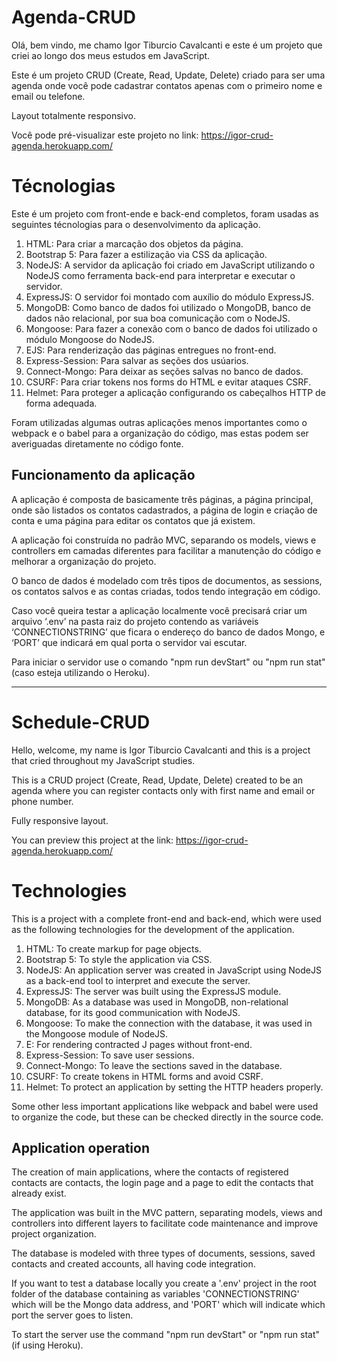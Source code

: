 # Agenda-CRUD

Olá, bem vindo, me chamo Igor Tiburcio Cavalcanti e este é um projeto que criei ao longo dos meus estudos em JavaScript.

Este é um projeto CRUD (Create, Read, Update, Delete) criado para ser uma agenda onde você pode cadastrar contatos apenas com o primeiro nome e email ou telefone.

Layout totalmente responsivo.

Você pode pré-visualizar este projeto no link: https://igor-crud-agenda.herokuapp.com/


# Técnologias

Este é um projeto com front-ende e back-end completos, foram usadas as seguintes técnologias para o desenvolvimento da aplicação.

 1. HTML: Para criar a marcação dos objetos da página.
 2. Bootstrap 5: Para fazer a estilização via CSS da aplicação.
 3. NodeJS: A servidor da aplicação foi criado em JavaScript utilizando o NodeJS como ferramenta back-end para interpretar e executar o servidor.
 4. ExpressJS: O servidor foi montado com auxílio do módulo ExpressJS.
 5. MongoDB: Como banco de dados foi utilizado o MongoDB, banco de dados não relacional, por sua boa comunicação com o NodeJS.
 6. Mongoose: Para fazer a conexão com o banco de dados foi utilizado o módulo Mongoose do NodeJS.
 7. EJS: Para renderização das páginas entregues no front-end.
 8. Express-Session: Para salvar as seções dos usúarios.
 9. Connect-Mongo: Para deixar as seções salvas no banco de dados.
 10. CSURF: Para criar tokens nos forms do HTML e evitar ataques CSRF.
 11. Helmet: Para proteger a aplicação configurando os cabeçalhos HTTP de forma adequada.

Foram utilizadas algumas outras aplicações menos importantes como o webpack e o babel para a organização do código, mas estas podem ser averiguadas diretamente no código fonte.

## Funcionamento da aplicação

A aplicação é composta de basicamente três páginas, a página principal, onde são listados os contatos cadastrados, a página de login e criação de conta e uma página para editar os contatos que já existem.

A aplicação foi construída no padrão MVC, separando os models, views e controllers em camadas diferentes para facilitar a manutenção do código e melhorar a organização do projeto.

O banco de dados é modelado com três tipos de documentos, as sessions, os contatos salvos e as contas criadas, todos tendo integração em código.

Caso você queira testar a aplicação localmente você precisará criar um arquivo ‘.env’ na pasta raiz do projeto contendo as variáveis ‘CONNECTIONSTRING’ que ficara o endereço do banco de dados Mongo, e ‘PORT’ que indicará em qual porta o servidor vai escutar.

Para iniciar o servidor use o comando "npm run devStart" ou "npm run stat" (caso esteja utilizando o Heroku).

---

# Schedule-CRUD

Hello, welcome, my name is Igor Tiburcio Cavalcanti and this is a project that cried throughout my JavaScript studies.

This is a CRUD project (Create, Read, Update, Delete) created to be an agenda where you can register contacts only with first name and email or phone number.

Fully responsive layout.

You can preview this project at the link: https://igor-crud-agenda.herokuapp.com/


# Technologies

This is a project with a complete front-end and back-end, which were used as the following technologies for the development of the application.

 1. HTML: To create markup for page objects.
 2. Bootstrap 5: To style the application via CSS.
 3. NodeJS: An application server was created in JavaScript using NodeJS as a back-end tool to interpret and execute the server.
 4. ExpressJS: The server was built using the ExpressJS module.
 5. MongoDB: As a database was used in MongoDB, non-relational database, for its good communication with NodeJS.
 6. Mongoose: To make the connection with the database, it was used in the Mongoose module of NodeJS.
 7. E: For rendering contracted J pages without front-end.
 8. Express-Session: To save user sessions.
 9. Connect-Mongo: To leave the sections saved in the database.
 10. CSURF: To create tokens in HTML forms and avoid CSRF.
 11. Helmet: To protect an application by setting the HTTP headers properly.

Some other less important applications like webpack and babel were used to organize the code, but these can be checked directly in the source code.

## Application operation

The creation of main applications, where the contacts of registered contacts are contacts, the login page and a page to edit the contacts that already exist.

The application was built in the MVC pattern, separating models, views and controllers into different layers to facilitate code maintenance and improve project organization.

The database is modeled with three types of documents, sessions, saved contacts and created accounts, all having code integration.

If you want to test a database locally you create a '.env' project in the root folder of the database containing as variables 'CONNECTIONSTRING' which will be the Mongo data address, and 'PORT' which will indicate which port the server goes to listen.

To start the server use the command "npm run devStart" or "npm run stat" (if using Heroku).
